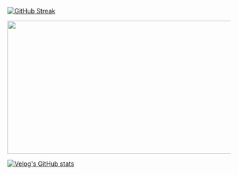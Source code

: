 <a href="https://git.io/streak-stats"><img src="https://streak-stats.demolab.com?user=gkdudans&theme=vue&card_height=236" alt="GitHub Streak" /></a>

<a href="https://github.com/devxb/gitanimals">
  <img
    src="https://render.gitanimals.org/farms/gkdudans"
    width="600"
    height="300"
  />
</a>

[![Velog's GitHub stats](https://velog-readme-stats.vercel.app/api?name=ansgkdud)](https://github.com/gkdudans/velog-readme-stats)
